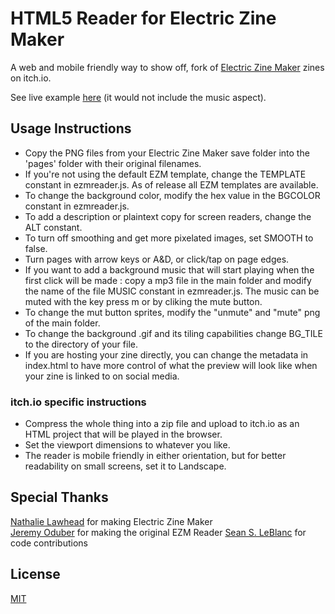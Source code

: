 # HTML5 Reader for Electric Zine Maker

A web and mobile friendly way to show off, fork of  [Electric Zine Maker](https://alienmelon.itch.io/electric-zine-maker) zines on itch.io.

See live example [here](https://jeremyoduber.itch.io/js-zine) (it would not include the music aspect).

## Usage Instructions

- Copy the PNG files from your Electric Zine Maker save folder into the 'pages' folder with their original filenames.
- If you're not using the default EZM template, change the TEMPLATE constant in ezmreader.js. As of release all EZM templates are available.
- To change the background color, modify the hex value in the BGCOLOR constant in ezmreader.js.
- To add a description or plaintext copy for screen readers, change the ALT constant.
- To turn off smoothing and get more pixelated images, set SMOOTH to false.
- Turn pages with arrow keys or A&D, or click/tap on page edges.
- If you want to add a background music that will start playing when the first click will be made : copy a mp3 file in the main folder and modify the name of the file MUSIC constant in ezmreader.js. The music can be muted with the key press m or by cliking the mute button.
- To change the mut button sprites, modify the "unmute" and "mute" png of the main folder.
- To change the background .gif and its tiling capabilities change BG_TILE to the directory of your file.
- If you are hosting your zine directly, you can change the metadata in index.html to have more control of what the preview will look like when your zine is linked to on social media.


### itch.io specific instructions
- Compress the whole thing into a zip file and upload to itch.io as an HTML project that will be played in the browser.
- Set the viewport dimensions to whatever you like.
- The reader is mobile friendly in either orientation, but for better readability on small screens, set it to Landscape.

## Special Thanks
[Nathalie Lawhead](https://bsky.app/profile/alienmelon.bsky.social) for making Electric Zine Maker  
[Jeremy Oduber](https://jeremyoduber.com/) for making the original EZM Reader
[Sean S. LeBlanc](https://bsky.app/profile/jeremyoduber.com) for code contributions


## License
[MIT](https://github.com/jeremyoduber/EZM-Reader/blob/main/LICENSE)
